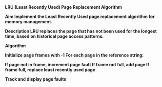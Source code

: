 <b>
LRU (Least Recently Used) Page Replacement Algorithm
  
Aim
Implement the Least Recently Used page replacement algorithm for memory management.

Description
LRU replaces the page that has not been used for the longest time, based on historical page access patterns.

Algorithm

Initialize page frames with -1
For each page in the reference string:

If page not in frame, increment page fault
If frame not full, add page
If frame full, replace least recently used page


Track and display page faults
</b>
